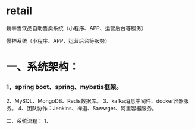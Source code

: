 # retail
新零售饮品自助售卖系统（小程序、APP、运营后台等服务）

慢神系统（小程序、APP、运营后台等服务）

# 一、系统架构：
 ### 1、spring boot、spring、mybatis框架。
  2、MySQL、MongoDB、Redis数据库。
  3、kafka消息中间件、docker容器服务。
  4、团队协作：Jenkins、禅道、Sawwger、阿里容器服务。
  
二、系统流程：
  1、
